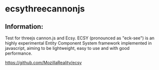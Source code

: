 # ecsythreecannonjs

## Information:
 Test for threejs cannon.js and Ecsy. ECSY (pronounced as "eck-see") is an highly experimental Entity Component System framework implemented in javascript, aiming to be lightweight, easy to use and with good performance.

 https://github.com/MozillaReality/ecsy